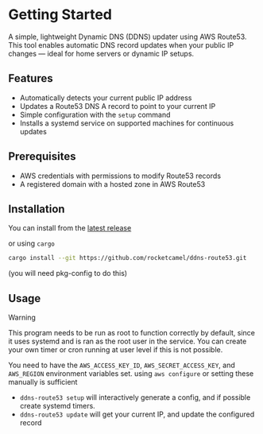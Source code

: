 # Getting Started

A simple, lightweight Dynamic DNS (DDNS) updater using AWS Route53.  
This tool enables automatic DNS record updates when your public IP changes — ideal for home servers or dynamic IP setups.

## Features

- Automatically detects your current public IP address
- Updates a Route53 DNS A record to point to your current IP
- Simple configuration with the `setup` command
- Installs a systemd service on supported machines for continuous updates

## Prerequisites

- AWS credentials with permissions to modify Route53 records
- A registered domain with a hosted zone in AWS Route53

## Installation

You can install from the [latest release](https://github.com/rocketcamel/ddns-route53/releases/latest
)

or using `cargo`

```bash
cargo install --git https://github.com/rocketcamel/ddns-route53.git
```
(you will need pkg-config to do this)

## Usage
> [!WARNING]
> This program needs to be run as root to function correctly by default, since it uses systemd and is ran as the root user in the service. You can create your own timer or cron running at user level if this is not possible.

You need to have the `AWS_ACCESS_KEY_ID`, `AWS_SECRET_ACCESS_KEY`, and `AWS_REGION` environment variables set.
using `aws configure` or setting these manually is sufficient

- `ddns-route53 setup` will interactively generate a config, and if possible create systemd timers.
- `ddns-route53 update` will get your current IP, and update the configured record
